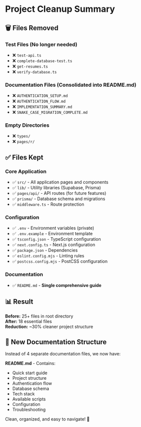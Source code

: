 # Project Cleanup Summary

## 🗑️ Files Removed

### Test Files (No longer needed)

- ❌ `test-api.ts`
- ❌ `complete-database-test.ts`
- ❌ `get-resumes.ts`
- ❌ `verify-database.ts`

### Documentation Files (Consolidated into README.md)

- ❌ `AUTHENTICATION_SETUP.md`
- ❌ `AUTHENTICATION_FLOW.md`
- ❌ `IMPLEMENTATION_SUMMARY.md`
- ❌ `SNAKE_CASE_MIGRATION_COMPLETE.md`

### Empty Directories

- ❌ `types/`
- ❌ `pages/r/`

## ✅ Files Kept

### Core Application

- ✅ `src/` - All application pages and components
- ✅ `lib/` - Utility libraries (Supabase, Prisma)
- ✅ `pages/api/` - API routes (for future features)
- ✅ `prisma/` - Database schema and migrations
- ✅ `middleware.ts` - Route protection

### Configuration

- ✅ `.env` - Environment variables (private)
- ✅ `.env.example` - Environment template
- ✅ `tsconfig.json` - TypeScript configuration
- ✅ `next.config.ts` - Next.js configuration
- ✅ `package.json` - Dependencies
- ✅ `eslint.config.mjs` - Linting rules
- ✅ `postcss.config.mjs` - PostCSS configuration

### Documentation

- ✅ `README.md` - **Single comprehensive guide**

## 📊 Result

**Before:** 25+ files in root directory  
**After:** 18 essential files  
**Reduction:** ~30% cleaner project structure

## 📝 New Documentation Structure

Instead of 4 separate documentation files, we now have:

**README.md** - Contains:

- Quick start guide
- Project structure
- Authentication flow
- Database schema
- Tech stack
- Available scripts
- Configuration
- Troubleshooting

Clean, organized, and easy to navigate! 🎉
